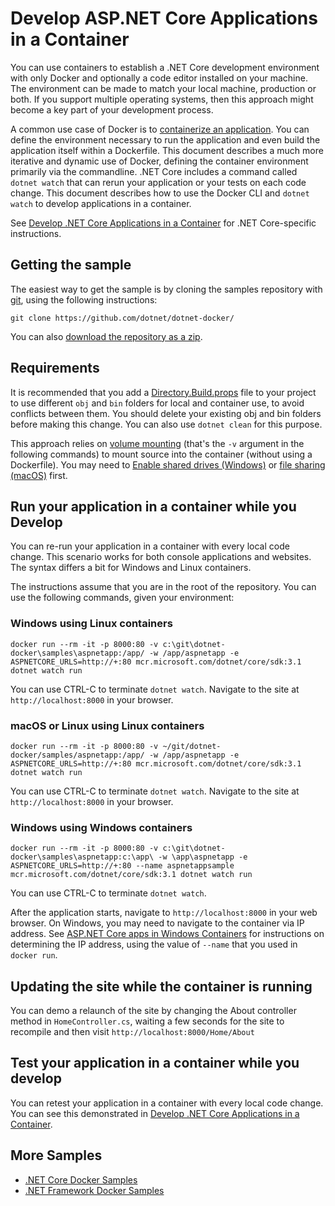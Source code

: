 # Develop ASP.NET Core Applications in a Container

You can use containers to establish a .NET Core development environment with only Docker and optionally a code editor installed on your machine. The environment can be made to match your local machine, production or both. If you support multiple operating systems, then this approach might become a key part of your development process.

A common use case of Docker is to [containerize an application](README.md). You can define the environment necessary to run the application and even build the application itself within a Dockerfile. This document describes a much more iterative and dynamic use of Docker, defining the container environment primarily via the commandline. .NET Core includes a command called `dotnet watch` that can rerun your application or your tests on each code change. This document describes how to use the Docker CLI and `dotnet watch` to develop applications in a container.

See [Develop .NET Core Applications in a Container](../dotnetapp/dotnet-docker-dev-in-container.md) for .NET Core-specific instructions.

## Getting the sample

The easiest way to get the sample is by cloning the samples repository with [git](https://git-scm.com/downloads), using the following instructions:

```console
git clone https://github.com/dotnet/dotnet-docker/
```

You can also [download the repository as a zip](https://github.com/dotnet/dotnet-docker/archive/master.zip).

## Requirements

It is recommended that you add a [Directory.Build.props](Directory.Build.props) file to your project to use different `obj` and `bin` folders for local and container use, to avoid conflicts between them. You should delete your existing obj and bin folders before making this change. You can also use `dotnet clean` for this purpose.

This approach relies on [volume mounting](https://docs.docker.com/engine/admin/volumes/volumes/) (that's the `-v` argument in the following commands) to mount source into the container (without using a Dockerfile). You may need to [Enable shared drives (Windows)](https://docs.docker.com/docker-for-windows/#shared-drives) or [file sharing (macOS)](https://docs.docker.com/docker-for-mac/#file-sharing) first.

## Run your application in a container while you Develop

You can re-run your application in a container with every local code change. This scenario works for both console applications and websites. The syntax differs a bit for Windows and Linux containers.

The instructions assume that you are in the root of the repository. You can use the following commands, given your environment:

### Windows using Linux containers

```console
docker run --rm -it -p 8000:80 -v c:\git\dotnet-docker\samples\aspnetapp:/app/ -w /app/aspnetapp -e ASPNETCORE_URLS=http://+:80 mcr.microsoft.com/dotnet/core/sdk:3.1 dotnet watch run
```

You can use CTRL-C to terminate `dotnet watch`. Navigate to the site at `http://localhost:8000` in your browser.

### macOS or Linux using Linux containers

```console
docker run --rm -it -p 8000:80 -v ~/git/dotnet-docker/samples/aspnetapp:/app/ -w /app/aspnetapp -e ASPNETCORE_URLS=http://+:80 mcr.microsoft.com/dotnet/core/sdk:3.1 dotnet watch run
```

You can use CTRL-C to terminate `dotnet watch`. Navigate to the site at `http://localhost:8000` in your browser.

### Windows using Windows containers

```console
docker run --rm -it -p 8000:80 -v c:\git\dotnet-docker\samples\aspnetapp:c:\app\ -w \app\aspnetapp -e ASPNETCORE_URLS=http://+:80 --name aspnetappsample mcr.microsoft.com/dotnet/core/sdk:3.1 dotnet watch run
```

You can use CTRL-C to terminate `dotnet watch`.

After the application starts, navigate to `http://localhost:8000` in your web browser. On Windows, you may need to navigate to the container via IP address. See [ASP.NET Core apps in Windows Containers](aspnetcore-docker-windows.md) for instructions on determining the IP address, using the value of `--name` that you used in `docker run`.

## Updating the site while the container is running

You can demo a relaunch of the site by changing the About controller method in `HomeController.cs`, waiting a few seconds for the site to recompile and then visit `http://localhost:8000/Home/About`

## Test your application in a container while you develop

You can retest your application in a container with every local code change. You can see this demonstrated in [Develop .NET Core Applications in a Container](../dotnetapp/dotnet-docker-dev-in-container.md).

## More Samples

* [.NET Core Docker Samples](../README.md)
* [.NET Framework Docker Samples](https://github.com/microsoft/dotnet-framework-docker-samples/)

